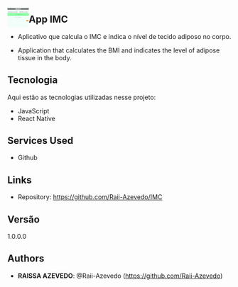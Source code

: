 
<a href="url"><img src="https://github.com/Raii-Azevedo/IMC/blob/master/WhatsApp%20Video%202021-06-18%20at%2015.00.39.gif" align="left" height="48" width="48" ></a>
 
## App IMC
 
 - Aplicativo que calcula o IMC e indica o nível de tecido adiposo no corpo.
 
  - Application that calculates the BMI and indicates the level of adipose tissue in the body.

## Tecnologia
 
Aqui estão as tecnologias utilizadas nesse projeto:
 
- JavaScript
- React Native

 
## Services Used
 
* Github 
 
## Links

  - Repository: https://github.com/Raii-Azevedo/IMC
 
 
## Versão
 
1.0.0.0
 
 
## Authors
 
* **RAISSA AZEVEDO**: @Raii-Azevedo (https://github.com/Raii-Azevedo)
 
 
